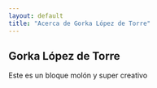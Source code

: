 ```yaml
---
layout: default
title: "Acerca de Gorka López de Torre"
---
```


## Gorka López de Torre

Este es un bloque molón y super creativo